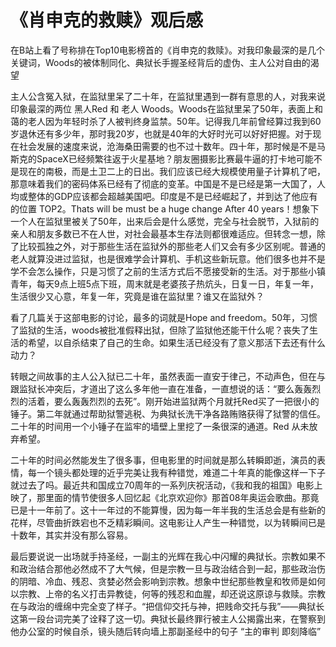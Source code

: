 # 《肖申克的救赎》观后感

在B站上看了号称排在Top10电影榜首的《肖申克的救赎》。对我印象最深的是几个关键词，Woods的被体制同化、典狱长手握圣经背后的虚伪、主人公对自由的渴望

主人公含冤入狱，在监狱里呆了二十年，在监狱里遇到一群有意思的人，对我来说印象最深的两位 黑人Red 和 老人 Woods。Woods在监狱里呆了50年，表面上和蔼的老人因为年轻时杀了人被判终身监禁。50年。记得我几年前曾经算过我到60岁退休还有多少年，那时我20岁，也就是40年的大好时光可以好好把握。对于现在社会发展的速度来说，沧海桑田需要的也不过十数年。四十年，那时候是不是马斯克的SpaceX已经频繁往返于火星基地？朋友圈摄影比赛最牛逼的打卡地可能不是现在的南极，而是土卫二上的日出。我们应该已经大规模使用量子计算机了吧，那意味着我们的密码体系已经有了彻底的变革。中国是不是已经是第一大国了，人均或整体的GDP应该都会超越美国吧。印度是不是已经崛起了，并到达了他应有的位置 TOP2。Thats will be must be a huge change After 40 years！想象下一个人在监狱里被关了50年，出来后会是什么感觉，完全与社会脱节，入狱前的亲人和朋友多数已不在人世，对社会最基本生存法则都很难适应。但转念一想，除了比较孤独之外，对于那些生活在监狱外的那些老人们又会有多少区别呢。普通的老人就算没进过监狱，也是很难学会计算机、手机这些新玩意。他们很多也并不是学不会怎么操作，只是习惯了之前的生活方式后不愿接受新的生活。对于那些小镇青年，每天9点上班5点下班，周末就是老婆孩子热炕头，日复一日，年复一年，生活很少又心意，年复一年，究竟是谁在监狱里？谁又在监狱外？

看了几篇关于这部电影的讨论，最多的词就是Hope and freedom。50年，习惯了监狱的生活，woods被批准假释出狱，但除了监狱他还能干什么呢？丧失了生活的希望，以自杀结束了自己的生命。如果生活已经没有了意义那活下去还有什么动力？

转眼之间故事的主人公入狱已二十年，虽然表面一直安于律己，不动声色，但在与跟监狱长冲突后，才道出了这么多年他一直在准备，一直想说的话：“要么轰轰烈烈的活着，要么轰轰烈烈的去死”。刚开始进监狱两个月就托Red买了一把很小的锤子。第二年就通过帮助狱警逃税、为典狱长洗干净各路贿赂获得了狱警的信任。二十年的时间用一个小锤子在监牢的墙壁上里挖了一条很深的通道。Red 从未放弃希望。

二十年的时间必然能发生了很多事，但电影里的时间就是那么转瞬即逝，演员的表情，每一个镜头都处理的近乎完美让我有种错觉，难道二十年真的能像这样一下子就过去了吗。最近共和国成立70周年的一系列庆祝活动，《我和我的祖国》电影上映了，那里面的情节使很多人回忆起《北京欢迎你》那首08年奥运会歌曲。那竟已是十一年前了。这十一年过的不能算慢，因为每一年半我的生活总会是有些新的花样，尽管曲折跌宕也不乏精彩瞬间。这电影让人产生一种错觉，以为转瞬间已是十数年，其实并没有那么容易。

最后要说说一出场就手持圣经，一副主的光辉在我心中闪耀的典狱长。宗教如果不和政治结合那他必然成不了大气候，但是宗教一旦与政治结合到一起，那些政治伤的阴暗、冷血、残忍、贪婪必然会影响到宗教。想象中世纪那些教皇和牧师是如何以宗教、上帝的名义打击异教徒，何等的残忍和血腥，却还说这原谅与救赎。宗教在与政治的缠绵中完全变了样子。“把信仰交托与神，把贱命交托与我”——典狱长这第一段台词完美了诠释了这一切。典狱长最终罪行被主人公揭露出来，在警察到他办公室的时候自杀，镜头随后转向墙上那副圣经中的句子 “主的审判 即刻降临”

